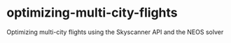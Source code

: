 # optimizing-multi-city-flights
Optimizing multi-city flights using the Skyscanner API and the NEOS solver
